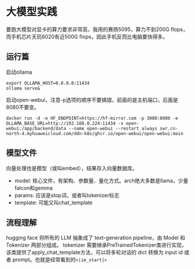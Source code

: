 # 大模型实践

要跑大模型对显卡的算力要求非常高，我用的赛扬5095，算力不到200G flops，而手机芯片天玑6020有近500G flops，因此手机反而比电脑要快得多。

## 运行篇

启动ollama

```
export OLLAMA_HOST=0.0.0.0:11434
ollama serve&
```

启动open-webui，注意-p选项的顺序不要搞错，前面的是主机端口，后面是8080不要变。

```
docker run -d -e HF_ENDPOINT=https://hf-mirror.com -p 3080:8080 -e OLLAMA_BASE_URL=http://192.168.0.224:11434 -v open-webui:/app/backend/data --name open-webui --restart always swr.cn-north-4.myhuaweicloud.com/ddn-k8s/ghcr.io/open-webui/open-webui:main
```

## 模型文件

向量处理也是模型（或叫embed），结果存入向量数据库。

* model: 核心文件，有架构、参数量、量化方式。arch绝大多数是llama，少量falcon和gemma
* params: 应该是stop词，或者叫tokenizer标志
* template: 可能又叫chat_template

## 流程理解

hugging face 将所有的 LLM 抽象成了 text-generation pipeline，由 Model 和 Tokenizer 两部分组成。
tokenizer 需要继承PreTrainedTokenizer类进行实现，该类提供了apply_chat_template方法，可以将多轮对话的 dict 转换为 input id 或者 prompt。也就是经常看到的`<|im_start|>`
